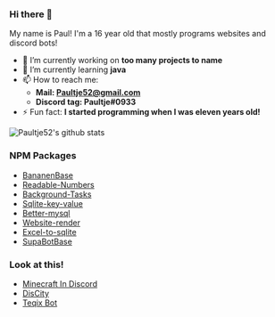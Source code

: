 ### Hi there 👋
My name is Paul! I'm a 16 year old that mostly programs websites and discord bots!

- 🔭 I’m currently working on **too many projects to name** 
- 🌱 I’m currently learning **java**
- 📫 How to reach me:
  - **Mail: Paultje52@gmail.com**
  - **Discord tag: Paultje#0933**
- ⚡ Fun fact: **I started programming when I was eleven years old!**

![Paultje52's github stats](https://github-readme-stats.vercel.app/api?username=paultje52)

### NPM Packages
- [BananenBase](https://github.com/Paultje52/BananenBase)
- [Readable-Numbers](https://github.com/Paultje52/readable-numbers)
- [Background-Tasks](https://github.com/Paultje52/background-tasks)
- [Sqlite-key-value](https://github.com/Paultje52/sqlite-key-value)
- [Better-mysql](https://github.com/Paultje52/better-mysql)
- [Website-render](https://github.com/Paultje52/website-render)
- [Excel-to-sqlite](https://github.com/Paultje52/excel-to-sqlite)
- [SupaBotBase](https://github.com/Paultje52/SupaBotBase)

### Look at this!
- [Minecraft In Discord](https://discord.gg/MJz4JqG)
- [DisCity](https://discord.gg/g2WuPeT)
- [Teqix Bot](https://github.com/Paultje52/Teqix-Bot)
